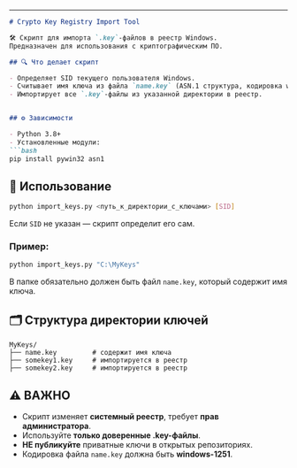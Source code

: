 ﻿
---

```markdown
# Crypto Key Registry Import Tool

🛠️ Скрипт для импорта `.key`-файлов в реестр Windows.  
Предназначен для использования с криптографическим ПО.

## 🔍 Что делает скрипт

- Определяет SID текущего пользователя Windows.
- Считывает имя ключа из файла `name.key` (ASN.1 структура, кодировка windows-1251).
- Импортирует все `.key`-файлы из указанной директории в реестр.


## ⚙️ Зависимости

- Python 3.8+
- Установленные модули:
```bash
pip install pywin32 asn1
````

## 🧪 Использование

```bash
python import_keys.py <путь_к_директории_с_ключами> [SID]
```

Если `SID` не указан — скрипт определит его сам.

### Пример:

```bash
python import_keys.py "C:\MyKeys"
```

В папке обязательно должен быть файл `name.key`, который содержит имя ключа.

## 🗂️ Структура директории ключей

```
MyKeys/
├── name.key         # содержит имя ключа
├── somekey1.key     # импортируется в реестр
├── somekey2.key     # импортируется в реестр
```

## ⚠️ ВАЖНО

* Скрипт изменяет **системный реестр**, требует **прав администратора**.
* Используйте **только доверенные .key-файлы**.
* **НЕ публикуйте** приватные ключи в открытых репозиториях.
* Кодировка файла `name.key` должна быть **windows-1251**.

